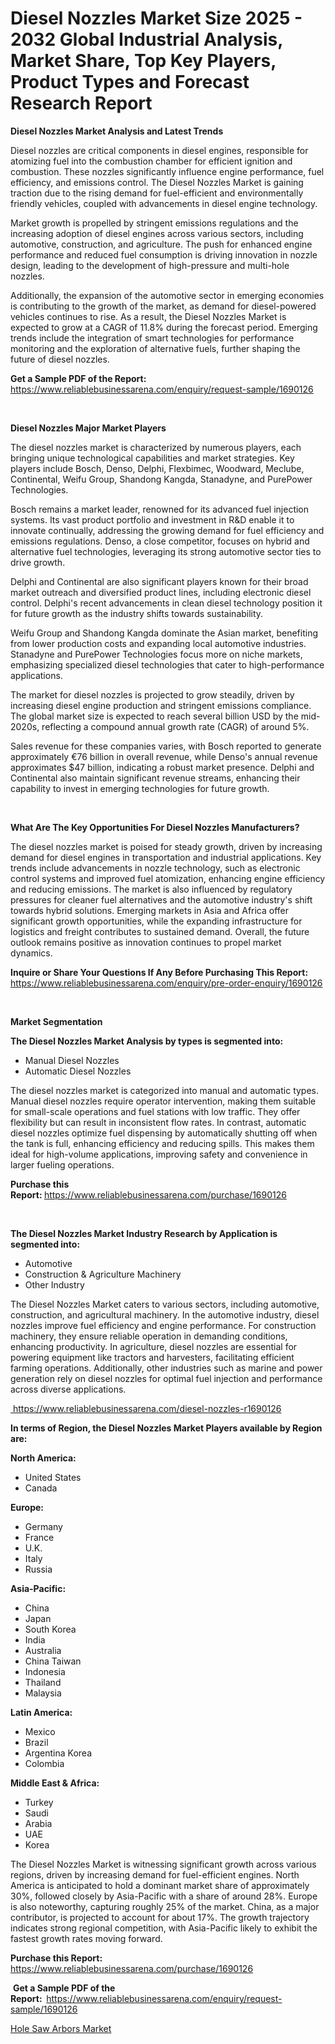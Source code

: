 <p><h1>Diesel Nozzles Market Size 2025 - 2032 Global Industrial Analysis, Market Share, Top Key Players, Product Types and Forecast Research Report</h1></p><p><strong>Diesel Nozzles Market Analysis and Latest Trends</strong></p>
<p><p>Diesel nozzles are critical components in diesel engines, responsible for atomizing fuel into the combustion chamber for efficient ignition and combustion. These nozzles significantly influence engine performance, fuel efficiency, and emissions control. The Diesel Nozzles Market is gaining traction due to the rising demand for fuel-efficient and environmentally friendly vehicles, coupled with advancements in diesel engine technology.</p><p>Market growth is propelled by stringent emissions regulations and the increasing adoption of diesel engines across various sectors, including automotive, construction, and agriculture. The push for enhanced engine performance and reduced fuel consumption is driving innovation in nozzle design, leading to the development of high-pressure and multi-hole nozzles.</p><p>Additionally, the expansion of the automotive sector in emerging economies is contributing to the growth of the market, as demand for diesel-powered vehicles continues to rise. As a result, the Diesel Nozzles Market is expected to grow at a CAGR of 11.8% during the forecast period. Emerging trends include the integration of smart technologies for performance monitoring and the exploration of alternative fuels, further shaping the future of diesel nozzles.</p></p>
<p><strong>Get a Sample PDF of the Report:&nbsp;</strong> <a href="https://www.reliablebusinessarena.com/enquiry/request-sample/1690126?utm_campaign=2514&utm_medium=2&utm_source=Github&utm_content=ia&utm_term=08042025&utm_id=diesel-nozzles">https://www.reliablebusinessarena.com/enquiry/request-sample/1690126</a></p>
<p>&nbsp;</p>
<p><strong>Diesel Nozzles Major Market Players</strong></p>
<p><p>The diesel nozzles market is characterized by numerous players, each bringing unique technological capabilities and market strategies. Key players include Bosch, Denso, Delphi, Flexbimec, Woodward, Meclube, Continental, Weifu Group, Shandong Kangda, Stanadyne, and PurePower Technologies. </p><p>Bosch remains a market leader, renowned for its advanced fuel injection systems. Its vast product portfolio and investment in R&D enable it to innovate continually, addressing the growing demand for fuel efficiency and emissions regulations. Denso, a close competitor, focuses on hybrid and alternative fuel technologies, leveraging its strong automotive sector ties to drive growth.</p><p>Delphi and Continental are also significant players known for their broad market outreach and diversified product lines, including electronic diesel control. Delphi's recent advancements in clean diesel technology position it for future growth as the industry shifts towards sustainability. </p><p>Weifu Group and Shandong Kangda dominate the Asian market, benefiting from lower production costs and expanding local automotive industries. Stanadyne and PurePower Technologies focus more on niche markets, emphasizing specialized diesel technologies that cater to high-performance applications.</p><p>The market for diesel nozzles is projected to grow steadily, driven by increasing diesel engine production and stringent emissions compliance. The global market size is expected to reach several billion USD by the mid-2020s, reflecting a compound annual growth rate (CAGR) of around 5%.</p><p>Sales revenue for these companies varies, with Bosch reported to generate approximately €76 billion in overall revenue, while Denso's annual revenue approximates $47 billion, indicating a robust market presence. Delphi and Continental also maintain significant revenue streams, enhancing their capability to invest in emerging technologies for future growth.</p></p>
<p>&nbsp;</p>
<p><strong>What Are The Key Opportunities For Diesel Nozzles Manufacturers?</strong></p>
<p><p>The diesel nozzles market is poised for steady growth, driven by increasing demand for diesel engines in transportation and industrial applications. Key trends include advancements in nozzle technology, such as electronic control systems and improved fuel atomization, enhancing engine efficiency and reducing emissions. The market is also influenced by regulatory pressures for cleaner fuel alternatives and the automotive industry's shift towards hybrid solutions. Emerging markets in Asia and Africa offer significant growth opportunities, while the expanding infrastructure for logistics and freight contributes to sustained demand. Overall, the future outlook remains positive as innovation continues to propel market dynamics.</p></p>
<p><strong>Inquire or Share Your Questions If Any Before Purchasing This Report:</strong> <a href="https://www.reliablebusinessarena.com/enquiry/pre-order-enquiry/1690126?utm_campaign=2514&utm_medium=2&utm_source=Github&utm_content=ia&utm_term=08042025&utm_id=diesel-nozzles">https://www.reliablebusinessarena.com/enquiry/pre-order-enquiry/1690126</a></p>
<p>&nbsp;</p>
<p><strong>Market Segmentation</strong></p>
<p><strong>The Diesel Nozzles Market Analysis by types is segmented into:</strong></p>
<p><ul><li>Manual Diesel Nozzles</li><li>Automatic Diesel Nozzles</li></ul></p>
<p><p>The diesel nozzles market is categorized into manual and automatic types. Manual diesel nozzles require operator intervention, making them suitable for small-scale operations and fuel stations with low traffic. They offer flexibility but can result in inconsistent flow rates. In contrast, automatic diesel nozzles optimize fuel dispensing by automatically shutting off when the tank is full, enhancing efficiency and reducing spills. This makes them ideal for high-volume applications, improving safety and convenience in larger fueling operations.</p></p>
<p><strong>Purchase this Report:&nbsp;</strong><a href="https://www.reliablebusinessarena.com/purchase/1690126?utm_campaign=2514&utm_medium=2&utm_source=Github&utm_content=ia&utm_term=08042025&utm_id=diesel-nozzles">https://www.reliablebusinessarena.com/purchase/1690126</a></p>
<p>&nbsp;</p>
<p><strong>The Diesel Nozzles Market Industry Research by Application is segmented into:</strong></p>
<p><ul><li>Automotive</li><li>Construction & Agriculture Machinery</li><li>Other Industry</li></ul></p>
<p><p>The Diesel Nozzles Market caters to various sectors, including automotive, construction, and agricultural machinery. In the automotive industry, diesel nozzles improve fuel efficiency and engine performance. For construction machinery, they ensure reliable operation in demanding conditions, enhancing productivity. In agriculture, diesel nozzles are essential for powering equipment like tractors and harvesters, facilitating efficient farming operations. Additionally, other industries such as marine and power generation rely on diesel nozzles for optimal fuel injection and performance across diverse applications.</p></p>
<p><a href="https://www.reliablebusinessarena.com/diesel-nozzles-r1690126?utm_campaign=2514&utm_medium=2&utm_source=Github&utm_content=ia&utm_term=08042025&utm_id=diesel-nozzles">&nbsp;https://www.reliablebusinessarena.com/diesel-nozzles-r1690126</a></p>
<p><strong>In terms of Region, the Diesel Nozzles Market Players available by Region are:</strong></p>
<p>
    <p> <strong> North America: </strong>
        <ul>
            <li>United States</li>
            <li>Canada</li>
        </ul>
        </p> 
    <p> <strong> Europe: </strong>
        <ul>
            <li>Germany</li>
            <li>France</li>
            <li>U.K.</li>
            <li>Italy</li>
            <li>Russia</li>
        </ul>
        </p> 
    <p> <strong> Asia-Pacific: </strong>
        <ul>
            <li>China</li>
            <li>Japan</li>
            <li>South Korea</li>
            <li>India</li>
            <li>Australia</li>
            <li>China Taiwan</li>
            <li>Indonesia</li>
            <li>Thailand</li>
            <li>Malaysia</li>
        </ul>
        </p> 
    <p> <strong> Latin America: </strong>
        <ul>
            <li>Mexico</li>
            <li>Brazil</li>
            <li>Argentina Korea</li>
            <li>Colombia</li>
        </ul>
        </p> 
    <p> <strong> Middle East & Africa: </strong>
        <ul>
            <li>Turkey</li>
            <li>Saudi</li>
            <li>Arabia</li>
            <li>UAE</li>
            <li>Korea</li>
        </ul>
    </p>
    </p>
<p><p>The Diesel Nozzles Market is witnessing significant growth across various regions, driven by increasing demand for fuel-efficient engines. North America is anticipated to hold a dominant market share of approximately 30%, followed closely by Asia-Pacific with a share of around 28%. Europe is also noteworthy, capturing roughly 25% of the market. China, as a major contributor, is projected to account for about 17%. The growth trajectory indicates strong regional competition, with Asia-Pacific likely to exhibit the fastest growth rates moving forward.</p></p>
<p><strong>Purchase this Report: </strong><a href="https://www.reliablebusinessarena.com/purchase/1690126?utm_campaign=2514&utm_medium=2&utm_source=Github&utm_content=ia&utm_term=08042025&utm_id=diesel-nozzles">https://www.reliablebusinessarena.com/purchase/1690126</a></p>
<p>&nbsp;<strong>Get a Sample PDF of the Report:&nbsp;&nbsp;</strong><a href="https://www.reliablebusinessarena.com/enquiry/request-sample/1690126?utm_campaign=2514&utm_medium=2&utm_source=Github&utm_content=ia&utm_term=08042025&utm_id=diesel-nozzles">https://www.reliablebusinessarena.com/enquiry/request-sample/1690126</a></p>
<p><strong></strong></p>
<p><p><a href="https://github.com/manesros8/Market-Research-Report-List-1/blob/main/hole-saw-arbors-market.md?utm_campaign=2514&utm_medium=2&utm_source=Github&utm_content=ia&utm_term=08042025&utm_id=diesel-nozzles">Hole Saw Arbors Market</a></p></p>